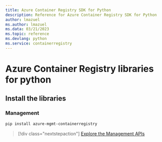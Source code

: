 ```yaml
---
title: Azure Container Registry SDK for Python
description: Reference for Azure Container Registry SDK for Python
author: lmazuel
ms.author: lmazuel
ms.data: 03/21/2023
ms.topic: reference
ms.devlang: python
ms.service: containerregistry
---
```

# Azure Container Registry libraries for python

## Install the libraries


### Management

```bash
pip install azure-mgmt-containerregistry
```
> [!div class="nextstepaction"]
> [Explore the Management APIs](/python/api/overview/azure/containerregistry/management)